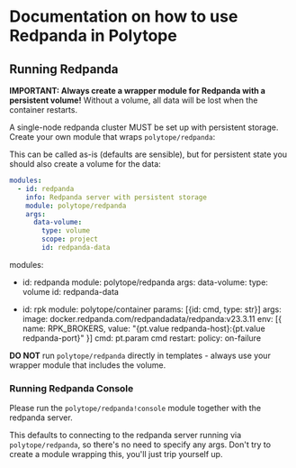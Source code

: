 # Documentation on how to use Redpanda in Polytope

## Running Redpanda

**IMPORTANT: Always create a wrapper module for Redpanda with a persistent volume!** Without a volume, all data will be lost when the container restarts.

A single-node redpanda cluster MUST be set up with persistent storage. Create your own module that wraps `polytope/redpanda`:

This can be called as-is (defaults are sensible), but for persistent state you should also create a volume for the data:
```yaml
modules:
  - id: redpanda
    info: Redpanda server with persistent storage
    module: polytope/redpanda
    args:
      data-volume:
        type: volume
        scope: project
        id: redpanda-data

```
modules:
  - id: redpanda
    module: polytope/redpanda
    args:
      data-volume:
          type: volume
          id: redpanda-data

  - id: rpk
    module: polytope/container
    params: [{id: cmd, type: str}]
    args:
      image: docker.redpanda.com/redpandadata/redpanda:v23.3.11
      env: [{ name: RPK_BROKERS, value: "{pt.value redpanda-host}:{pt.value redpanda-port}" }]
      cmd: pt.param cmd
      restart:
        policy: on-failure

**DO NOT** run `polytope/redpanda` directly in templates - always use your wrapper module that includes the volume.

### Running Redpanda Console

Please run the `polytope/redpanda!console` module together with the redpanda server.

This defaults to connecting to the redpanda server running via `polytope/redpanda`, so there's no need to specify any args. Don't try to create a module wrapping this, you'll just trip yourself up.

